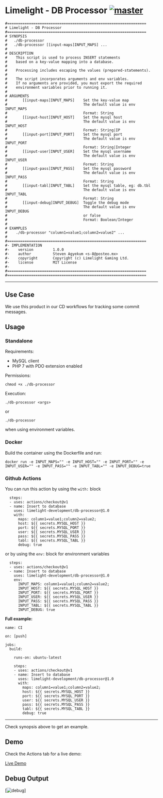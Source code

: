 # Limelight - DB Processor [![master](https://github.com/limelight-development/db-processor/workflows/CI%20Test/badge.svg)](https://github.com/limelight-development/db-processor/actions?query=workflow%3A%22CI+Test%22)


```
#================================================================
# Limelight - DB Processor
#================================================================
# SYNOPSIS
#   ./db-processor
#   ./db-processor [[input-maps]INPUT_MAPS] ...
#
# DESCRIPTION
#    This script is used to process INSERT statements
#    based on a key-value mapping into a database.
#    
#    Processing includes escaping the values (prepared-statements).
#
#    The script incorporates arguments and env variables.
#    If no arguments are provided, you must export the required
#    environment variables prior to running it.
#
# ARGUMENTS
#       [[input-maps]INPUT_MAPS]    Set the key-value map
#                                   The default value is env INPUT_MAPS
#                                   Format: String
#       [[input-host]INPUT_HOST]    Set the mysql host
#                                   The default value is env INPUT_HOST
#                                   Format: String|IP
#       [[input-port]INPUT_PORT]    Set the mysql port
#                                   The default value is env INPUT_PORT
#                                   Format: String|Integer
#       [[input-user]INPUT_USER]    Set the mysql username
#                                   The default value is env INPUT_USER
#                                   Format: String
#       [[input-pass]INPUT_PASS]    Set the mysql password
#                                   The default value is env INPUT_PASS
#                                   Format: String
#       [[input-tabl]INPUT_TABL]    Set the mysql table, eg: db.tbl
#                                   The default value is env INPUT_TABL
#                                   Format: String
#       [[input-debug]INPUT_DEBUG]  Toggle the debug mode
#                                   The default value is env INPUT_DEBUG
#                                   or false
#                                   Format: Boolean/Integer
#
# EXAMPLES
#    ./db-processor "column1=value1;column2=value2" ...
#
#================================================================
#- IMPLEMENTATION
#-    version         1.0.0
#-    author          Steven Agyekum <s-8@posteo.mx>
#-    copyright       Copyright (c) Limelight Gaming Ltd.
#-    license         MIT License
#-
#================================================================
#================================================================
```
---

## Use Case

We use this product in our CD workflows for tracking some commit messages.

## Usage

### Standalone

Requirements:

- MySQL client
- PHP 7 with PDO extension enabled

Permissions:

``chmod +x ./db-processor``

Execution:

```
./db-processor <args>
```

or 

```
./db-processor
``` 

when using environment variables.

### Docker

Build the container using the Dockerfile and run:

```
docker run -e INPUT_MAPS="" -e INPUT_HOST="" -e INPUT_PORT="" -e INPUT_USER="" -e INPUT_PASS="" -e INPUT_TABL="" -e INPUT_DEBUG=true
```

### Github Actions

You can run this action by using the ``with:`` block

```
  steps:
  - uses: actions/checkout@v1
  - name: Insert to database
    uses: limelight-development/db-processor@1.0
    with:
      maps: column1=value1;column2=value2;
      host: ${{ secrets.MYSQL_HOST }}
      port: ${{ secrets.MYSQL_PORT }}
      user: ${{ secrets.MYSQL_USER }}
      pass: ${{ secrets.MYSQL_PASS }}
      tabl: ${{ secrets.MYSQL_TABL }}
      debug: true
```

or by using the ``env:`` block for environment variables

```
  steps:
  - uses: actions/checkout@v1
  - name: Insert to database
    uses: limelight-development/db-processor@1.0
    env:
      INPUT_MAPS: column1=value1;column2=value2;
      INPUT_HOST: ${{ secrets.MYSQL_HOST }}
      INPUT_PORT: ${{ secrets.MYSQL_PORT }}
      INPUT_USER: ${{ secrets.MYSQL_USER }}
      INPUT_PASS: ${{ secrets.MYSQL_PASS }}
      INPUT_TABL: ${{ secrets.MYSQL_TABL }}
      INPUT_DEBUG: true
```

**Full example:**

```
name: CI

on: [push]

jobs:
  build:

    runs-on: ubuntu-latest

    steps:
    - uses: actions/checkout@v1
    - name: Insert to database
      uses: limelight-development/db-processor@1.0
      with:
        maps: column1=value1;column2=value2;
        host: ${{ secrets.MYSQL_HOST }}
        port: ${{ secrets.MYSQL_PORT }}
        user: ${{ secrets.MYSQL_USER }}
        pass: ${{ secrets.MYSQL_PASS }}
        tabl: ${{ secrets.MYSQL_TABL }}
        debug: true

```
---

Check synopsis above to get an example.

## Demo

Check the Actions tab for a live demo:

[Live Demo](https://github.com/limelight-development/db-processor/commit/9a8572f50193c5f9c624dc7772600cd629bd01c6/checks?check_suite_id=344054328)

## Debug Output

[![debug](https://i.imgur.com/IYt9zKF.png)]

